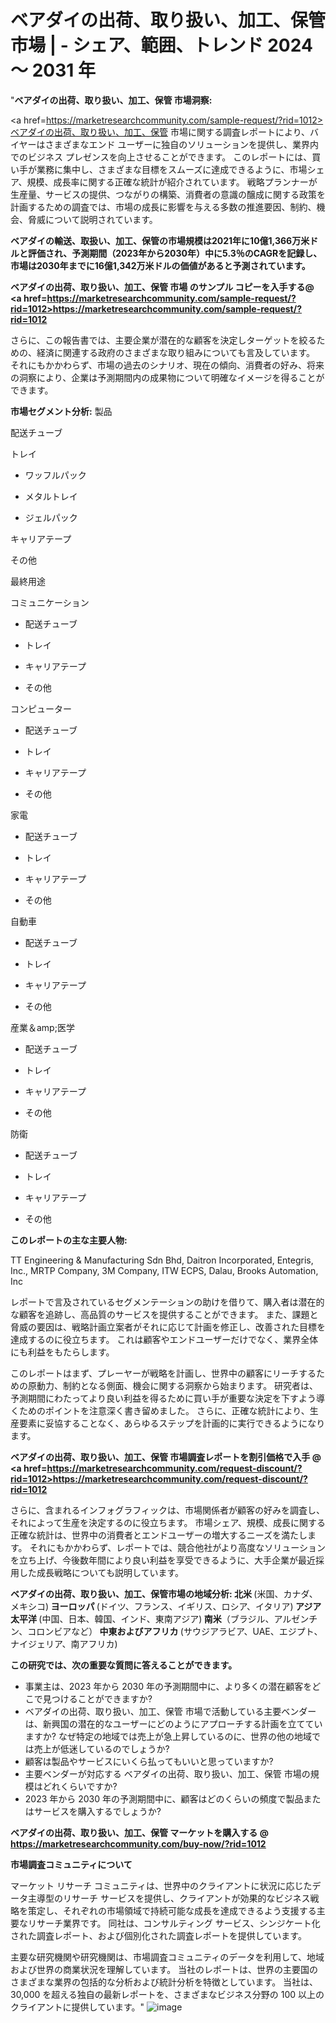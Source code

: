 # ベアダイの出荷、取り扱い、加工、保管 市場 | - シェア、範囲、トレンド 2024 ～ 2031 年
"<strong>ベアダイの出荷、取り扱い、加工、保管 市場洞察:</strong>

<a href=https://marketresearchcommunity.com/sample-request/?rid=1012>ベアダイの出荷、取り扱い、加工、保管</a> 市場に関する調査レポートにより、バイヤーはさまざまなエンド ユーザーに独自のソリューションを提供し、業界内でのビジネス プレゼンスを向上させることができます。 このレポートには、買い手が業務に集中し、さまざまな目標をスムーズに達成できるように、市場シェア、規模、成長率に関する正確な統計が紹介されています。 戦略プランナーが生産量、サービスの提供、つながりの構築、消費者の意識の醸成に関する政策を計画するための調査では、市場の成長に影響を与える多数の推進要因、制約、機会、脅威について説明されています。

<strong>ベアダイの輸送、取扱い、加工、保管の市場規模は2021年に10億1,366万米ドルと評価され、予測期間（2023年から2030年）中に5.3％のCAGRを記録し、市場は2030年までに16億1,342万米ドルの価値があると予測されています。</strong>

<strong>ベアダイの出荷、取り扱い、加工、保管 市場 のサンプル コピーを入手する@ <a href=https://marketresearchcommunity.com/sample-request/?rid=1012><u>https://marketresearchcommunity.com/sample-request/?rid=1012</u></a></strong>

さらに、この報告書では、主要企業が潜在的な顧客を決定しターゲットを絞るための、経済に関連する政府のさまざまな取り組みについても言及しています。 それにもかかわらず、市場の過去のシナリオ、現在の傾向、消費者の好み、将来の洞察により、企業は予測期間内の成果物について明確なイメージを得ることができます。

<strong>市場セグメント分析:</strong>
製品



配送チューブ



トレイ



- ワッフルパック

- メタルトレイ

- ジェルパック



キャリアテープ



その他



最終用途



コミュニケーション



- 配送チューブ

- トレイ

- キャリアテープ

- その他



コンピューター



- 配送チューブ

- トレイ

- キャリアテープ

- その他



家電



- 配送チューブ

- トレイ

- キャリアテープ

- その他



自動車



- 配送チューブ

- トレイ

- キャリアテープ

- その他



産業＆amp;医学



- 配送チューブ

- トレイ

- キャリアテープ

- その他



防衛



- 配送チューブ

- トレイ

- キャリアテープ

- その他

<strong>このレポートの主な主要人物:</strong>

TT Engineering &amp; Manufacturing Sdn Bhd, Daitron Incorporated, Entegris, Inc., MRTP Company, 3M Company, ITW ECPS, Dalau, Brooks Automation, Inc



レポートで言及されているセグメンテーションの助けを借りて、購入者は潜在的な顧客を追跡し、高品質のサービスを提供することができます。 また、課題と脅威の要因は、戦略計画立案者がそれに応じて計画を修正し、改善された目標を達成するのに役立ちます。 これは顧客やエンドユーザーだけでなく、業界全体にも利益をもたらします。

このレポートはまず、プレーヤーが戦略を計画し、世界中の顧客にリーチするための原動力、制約となる側面、機会に関する洞察から始まります。 研究者は、予測期間にわたってより良い利益を得るために買い手が重要な決定を下すよう導くためのポイントを注意深く書き留めました。 さらに、正確な統計により、生産要素に妥協することなく、あらゆるステップを計画的に実行できるようになります。

<strong>ベアダイの出荷、取り扱い、加工、保管 市場調査レポートを割引価格で入手 @ <a href=https://marketresearchcommunity.com/request-discount/?rid=1012><u>https://marketresearchcommunity.com/request-discount/?rid=1012</u></a></strong>

さらに、含まれるインフォグラフィックは、市場関係者が顧客の好みを調査し、それによって生産を決定するのに役立ちます。 市場シェア、規模、成長に関する正確な統計は、世界中の消費者とエンドユーザーの増大するニーズを満たします。 それにもかかわらず、レポートでは、競合他社がより高度なソリューションを立ち上げ、今後数年間により良い利益を享受できるように、大手企業が最近採用した成長戦略についても説明しています。

<strong>ベアダイの出荷、取り扱い、加工、保管市場の地域分析:
北米 </strong>(米国、カナダ、メキシコ)<strong>
ヨーロッパ </strong>(ドイツ、フランス、イギリス、ロシア、イタリア)<strong>
アジア太平洋 </strong>(中国、日本、韓国、インド、東南アジア)<strong>
南米</strong>（ブラジル、アルゼンチン、コロンビアなど）<strong>
中東およびアフリカ </strong>(サウジアラビア、UAE、エジプト、ナイジェリア、南アフリカ)<strong></strong>

<strong>この研究では、次の重要な質問に答えることができます。</strong>
<ul>
  <li>事業主は、2023 年から 2030 年の予測期間中に、より多くの潜在顧客をどこで見つけることができますか?</li>
  <li>ベアダイの出荷、取り扱い、加工、保管 市場で活動している主要ベンダーは、新興国の潜在的なユーザーにどのようにアプローチする計画を立てていますか? なぜ特定の地域では売上が急上昇しているのに、世界の他の地域では売上が低迷しているのでしょうか?</li>
  <li>顧客は製品やサービスにいくら払ってもいいと思っていますか?</li>
  <li>主要ベンダーが対応する ベアダイの出荷、取り扱い、加工、保管 市場の規模はどれくらいですか?</li>
  <li>2023 年から 2030 年の予測期間中に、顧客はどのくらいの頻度で製品またはサービスを購入するでしょうか?</li>
</ul>
<strong>ベアダイの出荷、取り扱い、加工、保管 マーケットを購入する @ <a href=https://marketresearchcommunity.com/buy-now/?rid=1012><u>https://marketresearchcommunity.com/buy-now/?rid=1012</u></a></strong>

<strong>市場調査コミュニティについて</strong>

マーケット リサーチ コミュニティは、世界中のクライアントに状況に応じたデータ主導型のリサーチ サービスを提供し、クライアントが効果的なビジネス戦略を策定し、それぞれの市場領域で持続可能な成長を達成できるよう支援する主要なリサーチ業界です。 同社は、コンサルティング サービス、シンジケート化された調査レポート、および個別化された調査レポートを提供しています。

主要な研究機関や研究機関は、市場調査コミュニティのデータを利用して、地域および世界の商業状況を理解しています。 当社のレポートは、世界の主要国のさまざまな業界の包括的な分析および統計分析を特徴としています。 当社は、30,000 を超える独自の最新レポートを、さまざまなビジネス分野の 100 以上のクライアントに提供しています。"
![image](https://github.com/Gargi1522/MRC/assets/158283091/d06f4802-444a-449f-b4e7-150aab0b9d78)


